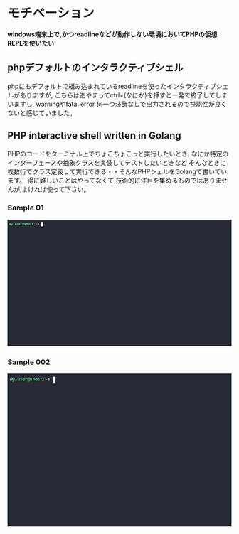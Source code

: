 # モチベーション

**windows端末上で,かつreadlineなどが動作しない環境においてPHPの仮想REPLを使いたい**


## phpデフォルトのインタラクティブシェル
phpにもデフォルトで組み込まれているreadlineを使ったインタラクティブシェルがありますが,
こちらはあやまってctrl+(なにか)を押すと一発で終了してしまいますし,
warningやfatal error 何一つ装飾なしで出力されるので視認性が良くないと感じていました。

## PHP  interactive shell written in Golang
PHPのコードをターミナル上でちょこちょこっと実行したいとき,
なにか特定のインターフェースや抽象クラスを実装してテストしたいときなど
そんなときに複数行でクラス定義して実行できる・・そんなPHPシェルをGolangで書いています。
得に難しいことはやってなくて,技術的に注目を集めるものではありませんが,よければ使って下さい。


### Sample 01
![alt text](sample.gif)

### Sample 002
![alt text](demo.gif)